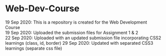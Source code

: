 # Web-Dev-Course
19 Sep 2020: This is a repository is created for the Web Development Course <br>
19 Sep 2020: Uploaded the submission files for Assignment 1 & 2 <br>
22 Sep 2020: Uploaded with an updated submission file incorporating CSS2 learnings (class, id, border)
29 Sep 2020: Updated with separated CSS3 learnings (separate css file)
